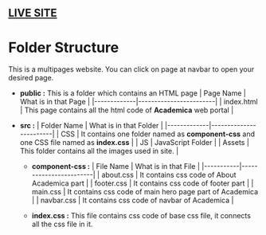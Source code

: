 ## [LIVE SITE](https://acadmica.social)

# Folder Structure

This is a multipages website. You can click on page at navbar to open your desired page.

- **public :** This is a folder which contains an HTML page
  | Page Name | What is in that Page |
  |-------------|------------------------|
  | index.html  | This page contains all the html code of **Academica** web portal |
  
- **src :**
  | Folder Name | What is in that Folder |
  |-------------|------------------------|
  | CSS         | It contains one folder named as **component-css** and one CSS file named as **index.css** |
  | JS          | JavaScript Folder |
  | Assets      | This folder contains all the images used in site. |
  
  - **component-css :**
    | File Name | What is in that File |
    |-----------|------------------------|
    | about.css | It contains css code of About Academica part |
    | footer.css | It contains css code of footer part |
    | main.css | It contains css code of main hero page part of Academica |
    | navbar.css | It contains css code of navbar of Academica |
    
  - **index.css :** This file contains css code of base css file, it connects all the css file in it.
